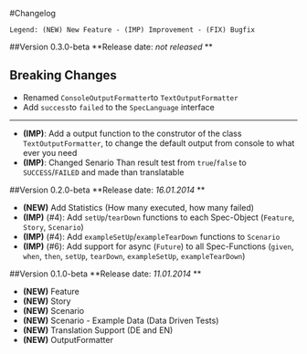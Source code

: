 #Changelog
```
Legend: (NEW) New Feature - (IMP) Improvement - (FIX) Bugfix
```

##Version 0.3.0-beta
**Release date: *not released* **

**Breaking Changes**
--------------------------------------------------------------
- Renamed `ConsoleOutputFormatter`to `TextOutputFormatter`
- Add `success`to `failed` to the `SpecLanguage` interface
--------------------------------------------------------------

- **(IMP)**: Add a output function to the construtor of the class `TextOutputFormatter`, to change the default output from console to what ever you need
- **(IMP)**: Changed Senario Than result test from `true`/`false` to `SUCCESS`/`FAILED` and made than translatable

##Version 0.2.0-beta
**Release date: *16.01.2014* **

- **(NEW)** Add Statistics (How many executed, how many failed)
- **(IMP)** (#4): Add `setUp`/`tearDown` functions to each Spec-Object (`Feature`, `Story`, `Scenario`)
- **(IMP)** (#4): Add `exampleSetUp`/`exampleTearDown` functions to `Scenario`
- **(IMP)** (#6): Add support for async (`Future`) to all Spec-Functions (`given`, `when`, `then`, `setUp`, `tearDown`, `exampleSetUp`, `exampleTearDown`)

##Version 0.1.0-beta
**Release date: *11.01.2014* **

- **(NEW)** Feature
- **(NEW)** Story
- **(NEW)** Scenario
- **(NEW)** Scenario - Example Data (Data Driven Tests)
- **(NEW)** Translation Support (DE and EN)
- **(NEW)** OutputFormatter